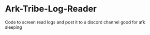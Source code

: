 # Ark-Tribe-Log-Reader
Code to screen read logs and post it to a discord channel good for afk sleeping 
